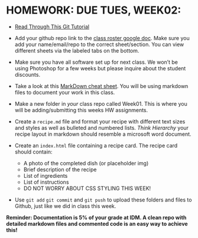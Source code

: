 # HOMEWORK: DUE TUES, WEEK02:

- [Read Through This Git Tutorial](http://rogerdudler.github.io/git-guide/)

- Add your github repo link to the [class roster google doc](https://docs.google.com/spreadsheets/d/1ZIqZKCYnp52AWYjH47XF2SBODvaILRaUqdWqDRAxxSk/edit?usp=sharing).
  Make sure you add your name/email/repo to the correct sheet/section. You can view different sheets via the labeled tabs on the bottom.

- Make sure you have all software set up for next class. We won’t be using Photoshop for a few weeks but please inquire about the student discounts.

- Take a look at this [MarkDown cheat sheet](https://www.markdownguide.org/cheat-sheet/). You will be using markdown files to document your work in this class.

- Make a new folder in _your_ class repo called Week01. This is where you will be adding/submitting this weeks HW assignments.

- Create a `recipe.md` file and format your recipe with different text sizes and styles as well as bulleted and numbered lists. _Think Hierarchy_ your recipe layout in markdown should resemble a microsoft word document.

- Create an `index.html` file containing a recipe card. The recipe card should contain:

  - A photo of the completed dish (or placeholder img)
  - Brief description of the recipe
  - List of ingredients
  - List of instructions
  - DO NOT WORRY ABOUT CSS STYLING THIS WEEK!

- Use `git add` `git commit` and `git push` to upload these folders and files to Github, just like we did in class this week.

**Reminder: Documentation is 5% of your grade at IDM. A clean repo with detailed markdown files and commented code is an easy way to achieve this!**

